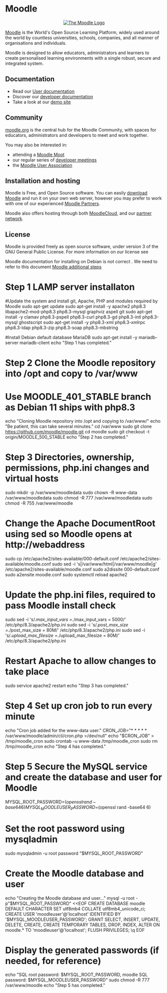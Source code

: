 # Moodle

<p align="center"><a href="https://moodle.org" target="_blank" title="Moodle Website">
  <img src="https://raw.githubusercontent.com/moodle/moodle/main/.github/moodlelogo.svg" alt="The Moodle Logo">
</a></p>

[Moodle][1] is the World's Open Source Learning Platform, widely used around the world by countless universities, schools, companies, and all manner of organisations and individuals.

Moodle is designed to allow educators, administrators and learners to create personalised learning environments with a single robust, secure and integrated system.

## Documentation

- Read our [User documentation][3]
- Discover our [developer documentation][5]
- Take a look at our [demo site][4]

## Community

[moodle.org][1] is the central hub for the Moodle Community, with spaces for educators, administrators and developers to meet and work together.

You may also be interested in:

- attending a [Moodle Moot][6]
- our regular series of [developer meetings][7]
- the [Moodle User Association][8]

## Installation and hosting

Moodle is Free, and Open Source software. You can easily [download Moodle][9] and run it on your own web server, however you may prefer to work with one of our experienced [Moodle Partners][10].

Moodle also offers hosting through both [MoodleCloud][11], and our [partner network][10].

## License

Moodle is provided freely as open source software, under version 3 of the GNU General Public License. For more information on our license see

[1]: https://moodle.org
[2]: https://moodle.com
[3]: https://docs.moodle.org/
[4]: https://sandbox.moodledemo.net/
[5]: https://moodledev.io
[6]: https://moodle.com/events/mootglobal/
[7]: https://moodledev.io/general/community/meetings
[8]: https://moodleassociation.org/
[9]: https://download.moodle.org
[10]: https://moodle.com/partners
[11]: https://moodle.com/cloud
[12]: https://moodledev.io/general/license

 Moodle documentation for installing on Debian is not correct . We need to refer to this document [Moodle additional steps ](https://docs.moodle.org/401/en/Step-by-step_Install_Guide_for_Debian )

# Step 1 LAMP server installaton

#Update the system and install git, Apache, PHP and modules required by Moodle
sudo apt-get update
sudo apt-get install -y apache2 php8.3 libapache2-mod-php8.3 php8.3-mysql graphviz aspell git 
sudo apt-get install -y clamav php8.3-pspell php8.3-curl php8.3-gd php8.3-intl php8.3-mysql ghostscript
sudo apt-get install -y php8.3-xml php8.3-xmlrpc php8.3-ldap php8.3-zip php8.3-soap php8.3-mbstring


#Install Debian default database MariaDB 
sudo apt-get install -y mariadb-server mariadb-client
echo "Step 1 has completed."


# Step 2 Clone the Moodle repository into /opt and copy to /var/www
# Use MOODLE_401_STABLE branch as Debian 11 ships with php8.3
echo "Cloning Moodle repository into /opt and copying to /var/www/"
echo "Be patient, this can take several minutes."
cd /var/www
sudo git clone https://github.com/moodle/moodle.git
cd moodle
sudo git checkout -t origin/MOODLE_500_STABLE
echo "Step 2 has completed."


# Step 3 Directories, ownership, permissions, php.ini changes and virtual hosts 
sudo mkdir -p /var/www/moodledata
sudo chown -R www-data /var/www/moodledata
sudo chmod -R 777 /var/www/moodledata
sudo chmod -R 755 /var/www/moodle
# Change the Apache DocumentRoot using sed so Moodle opens at http://webaddress
sudo cp /etc/apache2/sites-available/000-default.conf /etc/apache2/sites-available/moodle.conf
sudo sed -i 's|/var/www/html|/var/www/moodle|g' /etc/apache2/sites-available/moodle.conf
sudo a2dissite 000-default.conf
sudo a2ensite moodle.conf
sudo systemctl reload apache2
# Update the php.ini files, required to pass Moodle install check
sudo sed -i 's/.*max_input_vars =.*/max_input_vars = 5000/' /etc/php/8.3/apache2/php.ini
sudo sed -i 's/.*post_max_size =.*/post_max_size = 80M/' /etc/php/8.3/apache2/php.ini
sudo sed -i 's/.*upload_max_filesize =.*/upload_max_filesize = 80M/' /etc/php/8.3/apache2/php.ini
# Restart Apache to allow changes to take place
sudo service apache2 restart
echo "Step 3 has completed."


# Step 4 Set up cron job to run every minute 
echo "Cron job added for the www-data user."
CRON_JOB="* * * * * /var/www/moodle/admin/cli/cron.php >/dev/null"
echo "$CRON_JOB" > /tmp/moodle_cron
sudo crontab -u www-data /tmp/moodle_cron
sudo rm /tmp/moodle_cron
echo "Step 4 has completed."

# Step 5 Secure the MySQL service and create the database and user for Moodle
MYSQL_ROOT_PASSWORD=$(openssl rand -base64 6)
MYSQL_MOODLEUSER_PASSWORD=$(openssl rand -base64 6)
# Set the root password using mysqladmin
sudo mysqladmin -u root password "$MYSQL_ROOT_PASSWORD"
# Create the Moodle database and user
echo "Creating the Moodle database and user..."
mysql -u root -p"$MYSQL_ROOT_PASSWORD" <<EOF
CREATE DATABASE moodle DEFAULT CHARACTER SET utf8mb4 COLLATE utf8mb4_unicode_ci;
CREATE USER 'moodleuser'@'localhost' IDENTIFIED BY '$MYSQL_MOODLEUSER_PASSWORD';
GRANT SELECT, INSERT, UPDATE, DELETE, CREATE, CREATE TEMPORARY TABLES, DROP, INDEX, ALTER ON moodle.* TO 'moodleuser'@'localhost';
FLUSH PRIVILEGES;
\q
EOF
# Display the generated passwords (if needed, for reference)
echo "SQL root password: $MYSQL_ROOT_PASSWORD, moodle SQL password: $MYSQL_MOODLEUSER_PASSWORD"
sudo chmod -R 777 /var/www/moodle
echo "Step 5 has completed."
